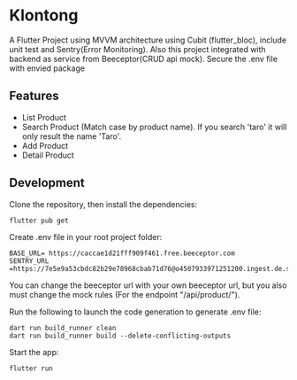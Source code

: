# Klontong

A Flutter Project using MVVM architecture using Cubit (flutter_bloc), include unit test and Sentry(Error Monitoring). Also this project integrated with backend as service from Beeceptor(CRUD api mock). Secure the .env file with envied package

## Features
- List Product
- Search Product (Match case by product name). If you search 'taro' it will only result the name 'Taro'.
- Add Product
- Detail Product

## Development

Clone the repository, then install the dependencies:

    flutter pub get

Create .env file in your root project folder:

    BASE_URL= https://caccae1d21fff909f461.free.beeceptor.com
    SENTRY_URL =https://7e5e9a53cbdc82b29e78968cbab71d76@o4507933971251200.ingest.de.sentry.io/4507933973151824
    
You can change the beeceptor url with your own beeceptor url, but you also must change the mock rules (For the endpoint "/api/product/"). 

Run the following to launch the code generation to generate .env file:

    dart run build_runner clean
    dart run build_runner build --delete-conflicting-outputs

Start the app:

    flutter run
